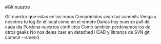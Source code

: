 #Git nuestro

Git nuestro que estas en los repos
Comprimidos sean tus commits
Venga a nosotros tu log
En el local como en el remote
Danos hoy nuestro pull de cada día
Perdona nuestros conflictos
Como también perdonamos los de otros geeks
No nos dejes caer en detached HEAD
y libranos de SVN
git commit --amend
